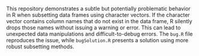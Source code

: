 This repository demonstrates a subtle but potentially problematic behavior in R when subsetting data frames using character vectors.  If the character vector contains column names that do not exist in the data frame, R silently drops those names without issuing a warning or error. This can lead to unexpected data manipulations and difficult-to-debug errors. The `bug.R` file reproduces the issue, while `bugSolution.R` presents a solution using more robust subsetting methods.
